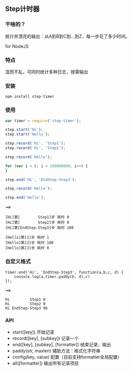 ## Step计时器

### 干啥的？

统计并漂亮的输出：从A到B到C到...到Z，每一步花了多少时间。

for NodeJS

### 特点

混而不乱，可同时统计多种日志，按需输出

### 安装

`npm install step-timer`


### 使用

```javascript
var timer = require('step-timer');

step.start('Hi');
step.start('Hello');

step.record('Hi', 'Step1');
step.record('Hi', 'Step2');

step.record('Hello');

for (var i = 0; i < 100000000; i++) {
}

step.end('Hi', 'EndStep-Step3');

step.record('Hello');

step.end('Hello');
```

==>

```
[Hi]第[        Step1]步 耗时 0
[Hi]第[        Step2]步 耗时 0
[Hi]第[EndStep-Step3]步 耗时 100

[Hello]第[1]步 耗时 1
[Hello]第[2]步 耗时 100
[Hello]第[3]步 耗时 0
```


### 自定义格式

```
timer.end('Hi', 'EndStep-Step3', function(a,b,c, d) {
    console.log(a,timer.paddy(b, d),c)
});
```

==>

```
Hi         Step1 0
Hi         Step2 0
Hi EndStep-Step3 96
```

### API

- start([key]) 开始记录
- record([key], [subkey]) 记录一个
- end([key], [subkey], [formatter]) 结束记录，输出
- paddy(str, maxlen) 辅助方法：格式化字符串
- config(key, value) 配置（目前支持formatter全局配置）
- all([formatter]) 输出所有记录项目
